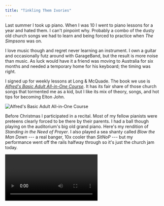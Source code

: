 ```yaml
---
title: "Tinkling Them Ivories"
---
```


Last summer I took up piano. When I was 10 I went to piano lessons for a year and hated them. I can't pinpoint why. Probably a combo of the dusty old church songs we had to learn and being forced to practice when *The Simpsons* was on.

I love music though and regret never learning an instrument. I own a guitar and occasionally futz around with GarageBand, but the result is more noise than music. As luck would have it a friend was moving to Australia for six months and needed a temporary home for his keyboard; the timing was right.

I signed up for weekly lessons at Long & McQuade. The book we use is *[Alfred's Basic Adult All-in-One Course](https://www.alfred.com/alfreds-basic-adult-all-in-one-course-book-1/p/00-5753/)*. It has its fair share of those church songs that tormented me as a kid, but I like its mix of theory, songs, and hot tips for becoming Elton John.

<img alt="Alfred's Basic Adult All-in-One Course" srcset="/images/piano-book.jpg 1x, /images/piano-book@2x.jpg 2x" src="/images/piano-book.jpg">

Before Christmas I participated in a recital. Most of my fellow pianists were preteens clearly forced to be there by their parents. I had a ball though playing on the auditorium's big old grand piano. Here's my rendition of *Standing in the Need of Prayer*. I also played a sea shanty called *Blow the Man Down* --- a real banger, 10x cooler than *SitNoP* --- but my performance went off the rails halfway through so it's just the church jam today.

<video controls src="/videos/piano-recital.mp4"></video>
